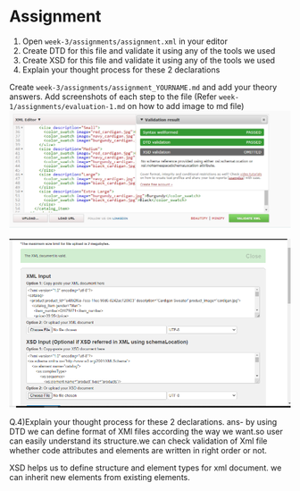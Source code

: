 # Assignment

1. Open `week-3/assignments/assignment.xml` in your editor
2. Create DTD for this file and validate it using any of the tools we used
3. Create XSD for this file and validate it using any of the tools we used
4. Explain your thought process for these 2 declarations

Create `week-3/assignments/assignment_YOURNAME.md` and add your theory answers. Add screenshots of each step to the file (Refer `week-1/assignments/evaluation-1.md` on how to add image to md file)
![image](validation1.PNG)

![image](xsdvalidation.PNG)

Q.4)Explain your thought process for these 2 declarations.
ans- by using DTD we can define format of XMl files according the way we want.so user can easily understand its structure.we can check validation of Xml file whether code  attributes and elements are written in right order or not.

XSD helps us to define structure and element types for xml document. we can inherit new elements from existing elements.


